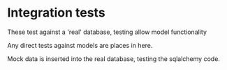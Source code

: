 # Integration tests

These test against a 'real' database, testing allow model functionality

Any direct tests against models are places in here.

Mock data is inserted into the real database, testing the sqlalchemy code.

